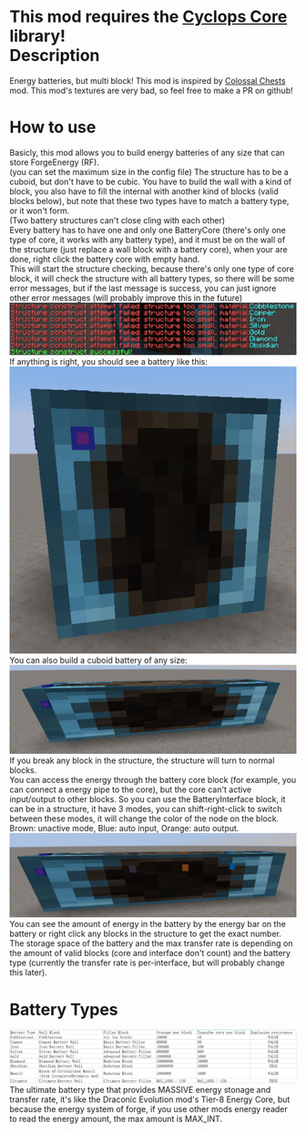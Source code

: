 This mod requires the [Cyclops Core](https://www.curseforge.com/minecraft/mc-mods/cyclops-core "Cyclops Core") library!    
Description
==================
Energy batteries, but multi block!
This mod is inspired by [Colossal Chests](https://www.curseforge.com/minecraft/mc-mods/colossal-chests "Clossal Chests") mod.
This mod's textures are very bad, so feel free to make a PR on github!

How to use
==================
Basicly, this mod allows you to build energy batteries of any size that can store ForgeEnergy (RF).   
(you can set the maximum size in the config file)
The structure has to be a cuboid, but don't have to be cubic. You have to build the wall with a kind of block, you also have to fill the internal with another kind of blocks (valid blocks below), but note that these two types have to match a battery type, or it won't form.     
(Two battery structures can't close cling with each other)   
Every battery has to have one and only one BatteryCore (there's only one type of core, it works with any battery type), and it must be on the wall of the structure (just replace a wall block with a battery core), when your are done, right click the battery core with empty hand.   
This will start the structure checking, because there's only one type of core block, it will check the structure with all battery types, so there will be some error messages, but if the last message is success, you can just ignore other error messages (will probably improve this in the future)   
![Info Message](https://raw.githubusercontent.com/shBLOCK/ColossalBattery/master/images/chat_message.png "Info Message")   
If anything is right, you should see a battery like this:
![Basic Battery](https://raw.githubusercontent.com/shBLOCK/ColossalBattery/master/images/basic_battery.png "Basic Battery")   
You can also build a cuboid battery of any size:
![Long Battery](https://raw.githubusercontent.com/shBLOCK/ColossalBattery/master/images/long_battery.png "Long Battery")   
If you break any block in the structure, the structure will turn to normal blocks.   
You can access the energy through the battery core block (for example, you can connect a energy pipe to the core), but the core can't active input/output to other blocks. So you can use the BatteryInterface block, it can be in a structure, it have 3 modes, you can shift-right-click to switch between these modes, it will change the color of the node on the block. Brown: unactive mode, Blue: auto input, Orange: auto output.
![Interface Modes](https://raw.githubusercontent.com/shBLOCK/ColossalBattery/master/images/interface_mode.png "Interface Modes")   
You can see the amount of energy in the battery by the energy bar on the battery or right click any blocks in the structure to get the exact number.   
The storage space of the battery and the max transfer rate is depending on the amount of valid blocks (core and interface don't count) and the battery type (currently the transfer rate is per-interface, but will probably change this later).

Battery Types
==================
![Battery Types](https://raw.githubusercontent.com/shBLOCK/ColossalBattery/master/images/battery_types.png "Battery Types")   
The ultimate battery type that provides MASSIVE energy stonage and transfer rate, it's like the Draconic Evolution mod's Tier-8 Energy Core, but because the energy system of forge, if you use other mods energy reader to read the energy amount, the max amount is MAX_INT.